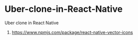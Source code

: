 # Uber-clone-in-React-Native
Uber clone in React Native


1) https://www.npmjs.com/package/react-native-vector-icons
